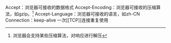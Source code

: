 
Accept：浏览器可接收的数据格式
Accept-Encoding：浏览器可接收的压缩算法，如gzip。[^1] 
Accept-Language：浏览器可接收的语言，如zh-CN
Connection：keep-alive 一次[[TCP]]连接重复使用

[^1]: 浏览器会支持某些压缩算法，对响应进行解压